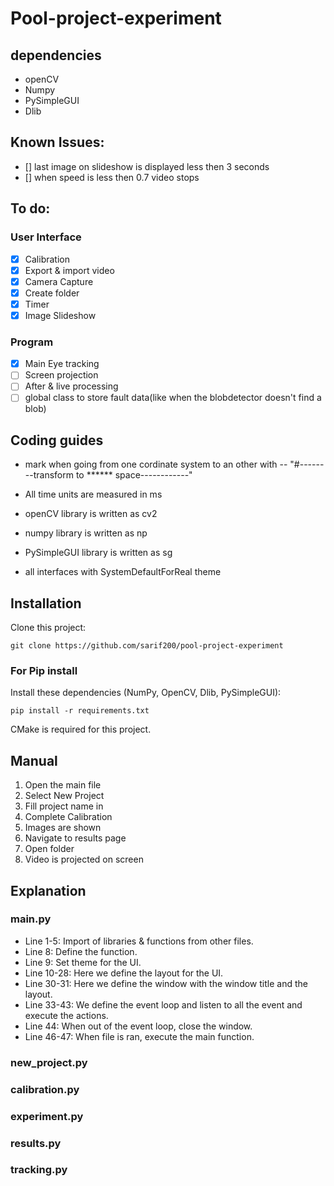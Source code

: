 # Pool-project-experiment

## dependencies
- openCV
- Numpy
- PySimpleGUI
- Dlib

## Known Issues:
- [] last image on slideshow is displayed less then 3 seconds
- [] when speed is less then 0.7 video stops

## To do:

### User Interface
- [x] Calibration
- [x] Export & import video
- [x] Camera Capture
- [x] Create folder
- [x] Timer
- [x] Image Slideshow

### Program
- [x] Main Eye tracking
- [ ] Screen projection
- [ ] After & live processing
- [ ] global class to store fault data(like when the blobdetector doesn't find a blob)

## Coding guides

- mark when going from one cordinate system to an other with 
  -- "#--------transform to ****** space------------"
  
- All time units are measured in ms
- openCV library is written as cv2
- numpy library is written as np
- PySimpleGUI library is written as sg
- all interfaces with SystemDefaultForReal theme

## Installation

Clone this project:

```shell
git clone https://github.com/sarif200/pool-project-experiment
```

### For Pip install
Install these dependencies (NumPy, OpenCV, Dlib, PySimpleGUI):

```shell
pip install -r requirements.txt
```
CMake is required for this project.

## Manual
1. Open the main file
2. Select New Project
3. Fill project name in
4. Complete Calibration
5. Images are shown
6. Navigate to results page
7. Open folder
8. Video is projected on screen

## Explanation
### main.py
- Line 1-5: Import of libraries & functions from other files.
- Line 8: Define the function.
- Line 9: Set theme for the UI.
- Line 10-28: Here we define the layout for the UI.
- Line 30-31: Here we define the window with the window title and the layout.
- Line 33-43: We define the event loop and listen to all the event and execute the actions.
- Line 44: When out of the event loop, close the window.
- Line 46-47: When file is ran, execute the main function.

### new_project.py

### calibration.py

### experiment.py

### results.py

### tracking.py

